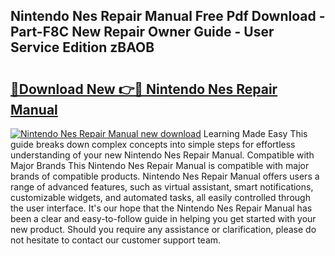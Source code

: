 ## Nintendo Nes Repair Manual Free Pdf Download - Part-F8C New Repair Owner Guide - User Service Edition zBAOB

# <h2><a href="http://bc83198.oget.top/?id=Nintendo+Nes+Repair+Manual">🔗Download New 👉🔴 Nintendo Nes Repair Manual</a></h2>

[![Nintendo Nes Repair Manual new download](https://i.imgur.com/5g1atiW.png)](http://bc83198.oget.top/?id=Nintendo+Nes+Repair+Manual)
Learning Made Easy This guide breaks down complex concepts into simple steps for effortless understanding of your new Nintendo Nes Repair Manual. Compatible with Major Brands This Nintendo Nes Repair Manual is compatible with major brands of compatible products. Nintendo Nes Repair Manual offers users a range of advanced features, such as virtual assistant, smart notifications, customizable widgets, and automated tasks, all easily controlled through the user interface. It's our hope that the Nintendo Nes Repair Manual has been a clear and easy-to-follow guide in helping you get started with your new product. Should you require any assistance or clarification, please do not hesitate to contact our customer support team.

